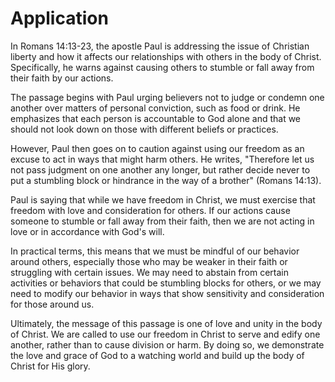 # Application

In Romans 14:13-23, the apostle Paul is addressing the issue of Christian liberty and how it affects our relationships with others in the body of Christ. Specifically, he warns against causing others to stumble or fall away from their faith by our actions.

The passage begins with Paul urging believers not to judge or condemn one another over matters of personal conviction, such as food or drink. He emphasizes that each person is accountable to God alone and that we should not look down on those with different beliefs or practices.

However, Paul then goes on to caution against using our freedom as an excuse to act in ways that might harm others. He writes, "Therefore let us not pass judgment on one another any longer, but rather decide never to put a stumbling block or hindrance in the way of a brother" (Romans 14:13).

Paul is saying that while we have freedom in Christ, we must exercise that freedom with love and consideration for others. If our actions cause someone to stumble or fall away from their faith, then we are not acting in love or in accordance with God's will.

In practical terms, this means that we must be mindful of our behavior around others, especially those who may be weaker in their faith or struggling with certain issues. We may need to abstain from certain activities or behaviors that could be stumbling blocks for others, or we may need to modify our behavior in ways that show sensitivity and consideration for those around us.

Ultimately, the message of this passage is one of love and unity in the body of Christ. We are called to use our freedom in Christ to serve and edify one another, rather than to cause division or harm. By doing so, we demonstrate the love and grace of God to a watching world and build up the body of Christ for His glory.

